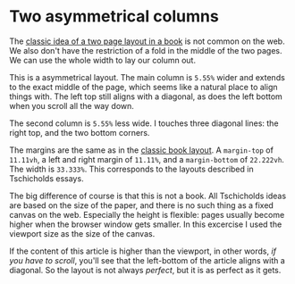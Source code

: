 # Two asymmetrical columns

The [classic idea of a two page layout in a book](../eighteen-3/) is not common on the web. We also don't have the restriction of a fold in the middle of the two pages. We can use the whole width to lay our column out.

This is a asymmetrical layout. The main column is `5.55%` wider and extends to the exact middle of the page, which seems like a natural place to align things with. The left top still aligns with a diagonal, as does the left bottom when you scroll all the way down.

The second column is `5.55%` less wide. I touches three diagonal lines: the right top, and the two bottom corners.

The margins are the same as in the [classic book layout](../eighteen-3/). A `margin-top` of `11.11vh`, a left and right margin of `11.11%`, and a `margin-bottom` of `22.222vh`. The width is `33.333%`. This corresponds to the layouts described in Tschicholds essays.

The big difference of course is that this is not a book. All Tschicholds ideas are based on the size of the paper, and there is no such thing as a fixed canvas on the web. Especially the height is flexible: pages usually become higher when the browser window gets smaller. In this excercise I used the viewport size as the size of the canvas.

If the content of this article is higher than the viewport, in other words, *if you have to scroll*, you'll see that the left-bottom of the article aligns with a diagonal. So the layout is not always *perfect*, but it is as perfect as it gets.
